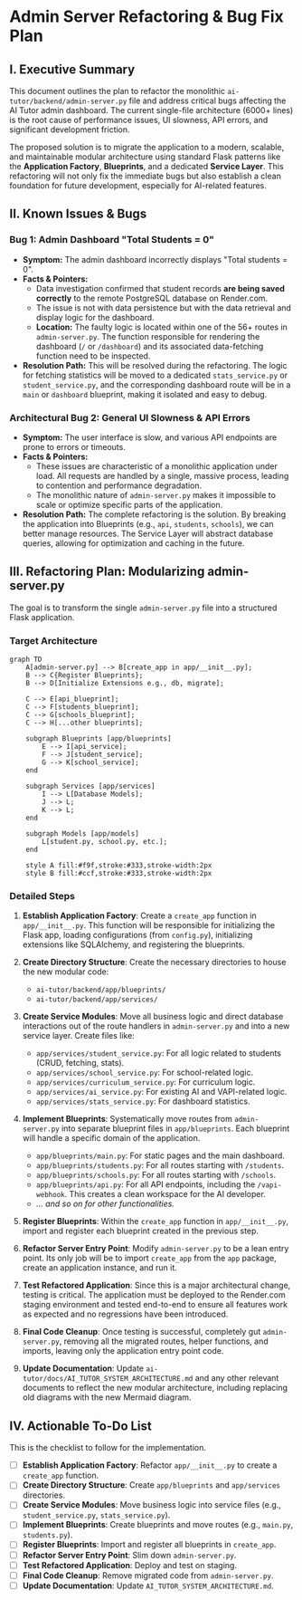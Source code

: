 # Admin Server Refactoring & Bug Fix Plan

## I. Executive Summary

This document outlines the plan to refactor the monolithic `ai-tutor/backend/admin-server.py` file and address critical bugs affecting the AI Tutor admin dashboard. The current single-file architecture (6000+ lines) is the root cause of performance issues, UI slowness, API errors, and significant development friction.

The proposed solution is to migrate the application to a modern, scalable, and maintainable modular architecture using standard Flask patterns like the **Application Factory**, **Blueprints**, and a dedicated **Service Layer**. This refactoring will not only fix the immediate bugs but also establish a clean foundation for future development, especially for AI-related features.

## II. Known Issues & Bugs

### Bug 1: Admin Dashboard "Total Students = 0"

*   **Symptom:** The admin dashboard incorrectly displays "Total students = 0".
*   **Facts & Pointers:**
    *   Data investigation confirmed that student records **are being saved correctly** to the remote PostgreSQL database on Render.com.
    *   The issue is not with data persistence but with the data retrieval and display logic for the dashboard.
    *   **Location:** The faulty logic is located within one of the 56+ routes in `admin-server.py`. The function responsible for rendering the dashboard (`/` or `/dashboard`) and its associated data-fetching function need to be inspected.
*   **Resolution Path:** This will be resolved during the refactoring. The logic for fetching statistics will be moved to a dedicated `stats_service.py` or `student_service.py`, and the corresponding dashboard route will be in a `main` or `dashboard` blueprint, making it isolated and easy to debug.

### Architectural Bug 2: General UI Slowness & API Errors

*   **Symptom:** The user interface is slow, and various API endpoints are prone to errors or timeouts.
*   **Facts & Pointers:**
    *   These issues are characteristic of a monolithic application under load. All requests are handled by a single, massive process, leading to contention and performance degradation.
    *   The monolithic nature of `admin-server.py` makes it impossible to scale or optimize specific parts of the application.
*   **Resolution Path:** The complete refactoring is the solution. By breaking the application into Blueprints (e.g., `api`, `students`, `schools`), we can better manage resources. The Service Layer will abstract database queries, allowing for optimization and caching in the future.

## III. Refactoring Plan: Modularizing admin-server.py

The goal is to transform the single `admin-server.py` file into a structured Flask application.

### Target Architecture

```mermaid
graph TD
    A[admin-server.py] --> B[create_app in app/__init__.py];
    B --> C{Register Blueprints};
    B --> D[Initialize Extensions e.g., db, migrate];

    C --> E[api_blueprint];
    C --> F[students_blueprint];
    C --> G[schools_blueprint];
    C --> H[...other blueprints];

    subgraph Blueprints [app/blueprints]
        E --> I[api_service];
        F --> J[student_service];
        G --> K[school_service];
    end

    subgraph Services [app/services]
        I --> L[Database Models];
        J --> L;
        K --> L;
    end

    subgraph Models [app/models]
        L[student.py, school.py, etc.];
    end

    style A fill:#f9f,stroke:#333,stroke-width:2px
    style B fill:#ccf,stroke:#333,stroke-width:2px
```

### Detailed Steps

1.  **Establish Application Factory**: Create a `create_app` function in `app/__init__.py`. This function will be responsible for initializing the Flask app, loading configurations (from `config.py`), initializing extensions like SQLAlchemy, and registering the blueprints.

2.  **Create Directory Structure**: Create the necessary directories to house the new modular code:
    *   `ai-tutor/backend/app/blueprints/`
    *   `ai-tutor/backend/app/services/`

3.  **Create Service Modules**: Move all business logic and direct database interactions out of the route handlers in `admin-server.py` and into a new service layer. Create files like:
    *   `app/services/student_service.py`: For all logic related to students (CRUD, fetching, stats).
    *   `app/services/school_service.py`: For school-related logic.
    *   `app/services/curriculum_service.py`: For curriculum logic.
    *   `app/services/ai_service.py`: For existing AI and VAPI-related logic.
    *   `app/services/stats_service.py`: For dashboard statistics.

4.  **Implement Blueprints**: Systematically move routes from `admin-server.py` into separate blueprint files in `app/blueprints`. Each blueprint will handle a specific domain of the application.
    *   `app/blueprints/main.py`: For static pages and the main dashboard.
    *   `app/blueprints/students.py`: For all routes starting with `/students`.
    *   `app/blueprints/schools.py`: For all routes starting with `/schools`.
    *   `app/blueprints/api.py`: For all API endpoints, including the `/vapi-webhook`. This creates a clean workspace for the AI developer.
    *   *... and so on for other functionalities.*

5.  **Register Blueprints**: Within the `create_app` function in `app/__init__.py`, import and register each blueprint created in the previous step.

6.  **Refactor Server Entry Point**: Modify `admin-server.py` to be a lean entry point. Its only job will be to import `create_app` from the `app` package, create an application instance, and run it.

7.  **Test Refactored Application**: Since this is a major architectural change, testing is critical. The application must be deployed to the Render.com staging environment and tested end-to-end to ensure all features work as expected and no regressions have been introduced.

8.  **Final Code Cleanup**: Once testing is successful, completely gut `admin-server.py`, removing all the migrated routes, helper functions, and imports, leaving only the application entry point code.

9.  **Update Documentation**: Update `ai-tutor/docs/AI_TUTOR_SYSTEM_ARCHITECTURE.md` and any other relevant documents to reflect the new modular architecture, including replacing old diagrams with the new Mermaid diagram.

## IV. Actionable To-Do List

This is the checklist to follow for the implementation.

- [ ] **Establish Application Factory**: Refactor `app/__init__.py` to create a `create_app` function.
- [ ] **Create Directory Structure**: Create `app/blueprints` and `app/services` directories.
- [ ] **Create Service Modules**: Move business logic into service files (e.g., `student_service.py`, `stats_service.py`).
- [ ] **Implement Blueprints**: Create blueprints and move routes (e.g., `main.py`, `students.py`).
- [ ] **Register Blueprints**: Import and register all blueprints in `create_app`.
- [ ] **Refactor Server Entry Point**: Slim down `admin-server.py`.
- [ ] **Test Refactored Application**: Deploy and test on staging.
- [ ] **Final Code Cleanup**: Remove migrated code from `admin-server.py`.
- [ ] **Update Documentation**: Update `AI_TUTOR_SYSTEM_ARCHITECTURE.md`.